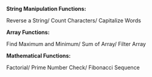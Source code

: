 **String Manipulation Functions:**

Reverse a String/
Count Characters/
Capitalize Words

**Array Functions:**

Find Maximum and Minimum/
Sum of Array/
Filter Array

**Mathematical Functions:**

Factorial/
Prime Number Check/
Fibonacci Sequence
